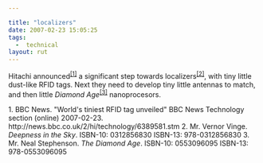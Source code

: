 ```yaml
---

title: "localizers"
date: 2007-02-23 15:05:25
tags:
  -  technical
layout: rut
---
```


Hitachi announced<sup>[\[1\]][ref1]</sup> a significant step towards localizers<sup>[\[2\]][ref2]</sup>, with tiny little dust-like RFID tags.  Next they need to develop tiny little antennas to match, and then little <i>Diamond Age</i><sup>[\[3\]][ref3]</sup> nanoprocesors.


<div markdown="1" class="postrefs">
1. BBC News.  "World's tiniest RFID tag unveiled" BBC News Technology section (online) 2007-02-23.  http://news.bbc.co.uk/2/hi/technology/6389581.stm
2. Mr. Vernor Vinge.  <i>Deepness in the Sky</i>.  ISBN-10: 0312856830 ISBN-13: 978-0312856830
3. Mr. Neal Stephenson.  <i>The Diamond Age</i>.  ISBN-10: 0553096095 ISBN-13: 978-0553096095
</div>

[ref1]: http://news.bbc.co.uk/2/hi/technology/6389581.stm "BBC NEWS | Technology | World's tiniest RFID tag unveiled"
[ref2]: http://www.amazon.com/Deepness-Sky-Vernor-Vinge/dp/0312856830/ref=ed_oe_h/103-1247506-2094258#sipbody "A Deepness in the Sky (Hardcover)"
[ref3]: http://www.amazon.com/DIAMOND-AGE-Bantam-Spectra-Book/dp/0553096095/sr=1-1/qid=1172243020/ref=sr_oe_1_1/103-1247506-2094258?ie=UTF8&s=books "Diamond Age, The (Hardcover)"

